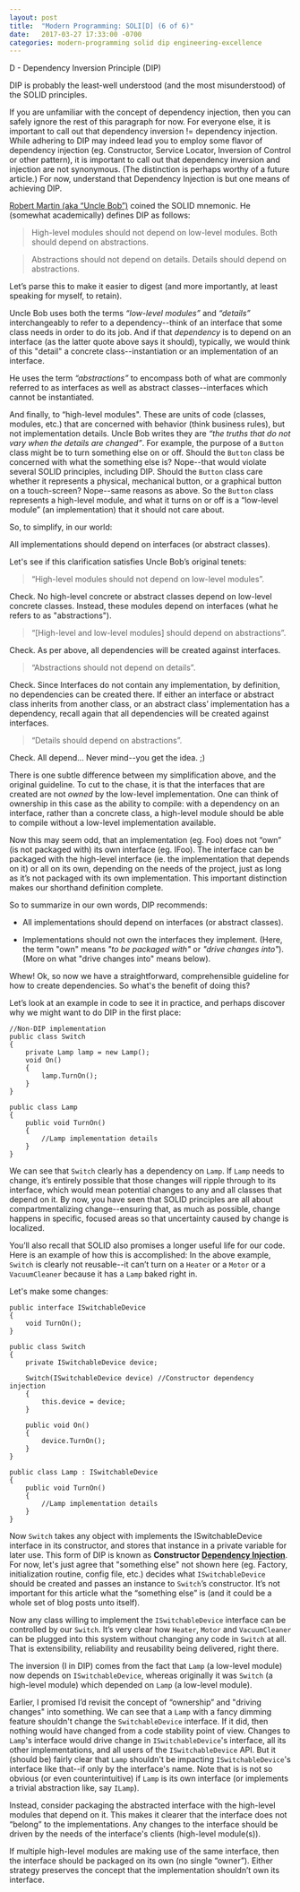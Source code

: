 ```yaml
---
layout: post
title:  "Modern Programming: SOLI[D] (6 of 6)"
date:   2017-03-27 17:33:00 -0700
categories: modern-programming solid dip engineering-excellence
---
```

D - Dependency Inversion Principle (DIP)

DIP is probably the least-well understood (and the most misunderstood) of the SOLID principles.

If you are unfamiliar with the concept of dependency injection, then you can safely ignore the rest of this paragraph for now.  For everyone else, it is important to call out that dependency inversion != dependency injection. While adhering to DIP may indeed lead you to employ some flavor of dependency injection (eg. Constructor, Service Locator, Inversion of Control or other pattern), it is important to call out that dependency inversion and injection are not synonymous. (The distinction is perhaps worthy of a future article.)  For now, understand that Dependency Injection is but one means of achieving DIP.

[Robert Martin (aka “Uncle Bob”)](https://en.wikipedia.org/wiki/Robert_Cecil_Martin) coined the SOLID mnemonic. He (somewhat academically) defines DIP as follows:

> High-level modules should not depend on low-level modules. Both should depend on abstractions.

> Abstractions should not depend on details. Details should depend on abstractions.

Let’s parse this to make it easier to digest (and more importantly, at least speaking for myself, to retain).

Uncle Bob uses both the terms *“low-level modules”* and *“details”* interchangeably to refer to a dependency--think of an interface that some class needs in order to do its job.  And if that *dependency* is to depend on an interface (as the latter quote above says it should), typically, we would think of this "detail" a concrete class--instantiation or an implementation of an interface.

He uses the term *“abstractions”* to encompass both of what are commonly referred to as interfaces as well as abstract classes--interfaces which cannot be instantiated.

And finally, to “high-level modules".  These are units of code (classes, modules, etc.) that are concerned with behavior (think business rules), but not implementation details. Uncle Bob writes they are *“the truths that do not vary when the details are changed”*. For example, the purpose of a `Button` class might be to turn something else on or off. Should the `Button` class be concerned with what the something else is? Nope--that would violate several SOLID principles, including DIP. Should the `Button` class care whether it represents a physical, mechanical button, or a graphical button on a touch-screen? Nope--same reasons as above. So the `Button` class represents a high-level module, and what it turns on or off is a “low-level module” (an implementation) that it should not care about.

So, to simplify, in our world:

All implementations should depend on interfaces (or abstract classes).

Let's see if this clarification satisfies Uncle Bob’s original tenets:

> “High-level modules should not depend on low-level modules”.

Check.  No high-level concrete or abstract classes depend on low-level concrete classes.  Instead, these modules depend on interfaces (what he refers to as "abstractions").

> “[High-level and low-level modules] should depend on abstractions”.

Check. As per above, all dependencies will be created against interfaces.

> “Abstractions should not depend on details”.

Check. Since Interfaces do not contain any implementation, by definition, no dependencies can be created there. If either an interface or abstract class inherits from another class, or an abstract class’ implementation has a dependency, recall again that all dependencies will be created against interfaces.

> “Details should depend on abstractions”.

Check. All depend… Never mind--you get the idea. ;)

There is one subtle difference between my simplification above, and the original guideline. To cut to the chase, it is that the interfaces that are created are not *owned* by the low-level implementation. One can think of ownership in this case as the ability to compile: with a dependency on an interface, rather than a concrete class, a high-level module should be able to compile without a low-level implementation available.

Now this may seem odd, that an implementation (eg. Foo) does not “own” (is not packaged with) its own interface (eg. IFoo). The interface can be packaged with the high-level interface (ie. the implementation that depends on it) or all on its own, depending on the needs of the project, just as long as it’s not packaged with its own implementation. This important distinction makes our shorthand definition complete.

So to summarize in our own words, DIP recommends:

* All implementations should depend on interfaces (or abstract classes).

* Implementations should not own the interfaces they implement.  (Here, the term "own" means *"to be packaged with"* or *"drive changes into"*).
(More on what "drive changes into" means below).

Whew! Ok, so now we have a straightforward, comprehensible guideline for how to create dependencies. So what's the benefit of doing this?

Let’s look at an example in code to see it in practice, and perhaps discover why we might want to do DIP in the first place:

    //Non-DIP implementation
    public class Switch
    {
        private Lamp lamp = new Lamp();
        void On()
        {
            lamp.TurnOn();
        }
    }
    
    public class Lamp
    {
        public void TurnOn()
        {
            //Lamp implementation details
        }
    }

We can see that `Switch` clearly has a dependency on `Lamp`. If `Lamp` needs to change, it’s entirely possible that those changes will ripple through to its interface, which would mean potential changes to any and all classes that depend on it. By now, you have seen that SOLID principles are all about compartmentalizing change--ensuring that, as much as possible, change happens in specific, focused areas so that uncertainty caused by change is localized.

You’ll also recall that SOLID also promises a longer useful life for our code. Here is an example of how this is accomplished: In the above example, `Switch` is clearly not reusable--it can’t turn on a `Heater` or a `Motor` or a `VacuumCleaner` because it has a `Lamp` baked right in.

Let's make some changes:

    public interface ISwitchableDevice
    {
        void TurnOn();
    }
    
    public class Switch
    {
        private ISwitchableDevice device;
    
        Switch(ISwitchableDevice device) //Constructor dependency injection
        {
            this.device = device;
        }
    
        public void On()
        {
            device.TurnOn();
        }
    }
    
    public class Lamp : ISwitchableDevice
    {
        public void TurnOn()
        {
            //Lamp implementation details
        }
    }

Now `Switch` takes any object with implements the ISwitchableDevice interface in its constructor, and stores that instance in a private variable for later use.  This form of DIP is known as **Constructor [Dependency Injection](https://en.wikipedia.org/wiki/Dependency_injection)**. For now, let's just agree that "something else" not shown here (eg. Factory, initialization routine, config file, etc.) decides what `ISwitchableDevice` should be created and passes an instance to `Switch`’s constructor. It’s not important for this article what the “something else” is (and it could be a whole set of blog posts unto itself).

Now any class willing to implement the `ISwitchableDevice` interface can be controlled by our `Switch`. It’s very clear how `Heater`, `Motor` and `VacuumCleaner` can be plugged into this system without changing any code in `Switch` at all. That is extensibility, reliability and reusability being delivered, right there.

The inversion (I in DIP) comes from the fact that `Lamp` (a low-level module) now depends on `ISwitchableDevice`, whereas originally it was `Switch` (a high-level module) which depended on `Lamp` (a low-level module).

Earlier, I promised I’d revisit the concept of “ownership” and "driving changes" into something.  We can see that a `Lamp` with a fancy dimming feature shouldn't change the `SwitchableDevice` interface.  If it did, then nothing would have changed from a code stability point of view.  Changes to `Lamp`'s interface would drive change in `ISwitchableDevice`'s interface, all its other implementations, and all users of the `ISwitchableDevice` API.  But it (should be) fairly clear that `Lamp` shouldn't be impacting `ISwitchableDevice`'s interface like that--if only by the interface's name.  Note that is is not so obvious (or even counterintuitive) if `Lamp` is its own interface (or implements a trivial abstraction like, say `ILamp`).

Instead, consider packaging the abstracted interface with the high-level modules that depend on it. This makes it clearer that the interface does not “belong” to the implementations. Any changes to the interface should be driven by the needs of the interface's clients (high-level module(s)).

If multiple high-level modules are making use of the same interface, then the interface should be packaged on its own (no single “owner”). Either strategy preserves the concept that the implementation shouldn’t own its interface.
